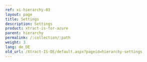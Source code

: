 ```yaml
---
ref: xi-hierarchy-03
layout: page
title: Settings
description: Settings
product: xtract-is-for-azure
parent: hierarchy
permalink: /:collection/:path
weight: 3
lang: de_DE
old_url: /Xtract-IS-DE/default.aspx?pageid=hierarchy-settings
---
```


